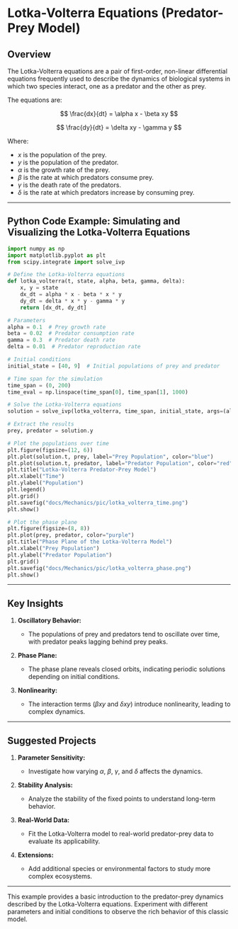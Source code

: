 # Lotka-Volterra Equations (Predator-Prey Model)

## Overview

The Lotka-Volterra equations are a pair of first-order, non-linear differential equations frequently used to describe the dynamics of biological systems in which two species interact, one as a predator and the other as prey.

The equations are:

$$
\frac{dx}{dt} = \alpha x - \beta xy
$$

$$
\frac{dy}{dt} = \delta xy - \gamma y
$$

Where:

- $x$ is the population of the prey.
- $y$ is the population of the predator.
- $\alpha$ is the growth rate of the prey.
- $\beta$ is the rate at which predators consume prey.
- $\gamma$ is the death rate of the predators.
- $\delta$ is the rate at which predators increase by consuming prey.

---

## Python Code Example: Simulating and Visualizing the Lotka-Volterra Equations

```python
import numpy as np
import matplotlib.pyplot as plt
from scipy.integrate import solve_ivp

# Define the Lotka-Volterra equations
def lotka_volterra(t, state, alpha, beta, gamma, delta):
    x, y = state
    dx_dt = alpha * x - beta * x * y
    dy_dt = delta * x * y - gamma * y
    return [dx_dt, dy_dt]

# Parameters
alpha = 0.1  # Prey growth rate
beta = 0.02  # Predator consumption rate
gamma = 0.3  # Predator death rate
delta = 0.01  # Predator reproduction rate

# Initial conditions
initial_state = [40, 9]  # Initial populations of prey and predator

# Time span for the simulation
time_span = (0, 200)
time_eval = np.linspace(time_span[0], time_span[1], 1000)

# Solve the Lotka-Volterra equations
solution = solve_ivp(lotka_volterra, time_span, initial_state, args=(alpha, beta, gamma, delta), t_eval=time_eval, method='RK45')

# Extract the results
prey, predator = solution.y

# Plot the populations over time
plt.figure(figsize=(12, 6))
plt.plot(solution.t, prey, label="Prey Population", color="blue")
plt.plot(solution.t, predator, label="Predator Population", color="red")
plt.title("Lotka-Volterra Predator-Prey Model")
plt.xlabel("Time")
plt.ylabel("Population")
plt.legend()
plt.grid()
plt.savefig("docs/Mechanics/pic/lotka_volterra_time.png")
plt.show()

# Plot the phase plane
plt.figure(figsize=(8, 8))
plt.plot(prey, predator, color="purple")
plt.title("Phase Plane of the Lotka-Volterra Model")
plt.xlabel("Prey Population")
plt.ylabel("Predator Population")
plt.grid()
plt.savefig("docs/Mechanics/pic/lotka_volterra_phase.png")
plt.show()
```

---

## Key Insights

1. **Oscillatory Behavior:**
   - The populations of prey and predators tend to oscillate over time, with predator peaks lagging behind prey peaks.

2. **Phase Plane:**
   - The phase plane reveals closed orbits, indicating periodic solutions depending on initial conditions.

3. **Nonlinearity:**
   - The interaction terms ($\beta xy$ and $\delta xy$) introduce nonlinearity, leading to complex dynamics.

---

## Suggested Projects

1. **Parameter Sensitivity:**
   - Investigate how varying $\alpha$, $\beta$, $\gamma$, and $\delta$ affects the dynamics.

2. **Stability Analysis:**
   - Analyze the stability of the fixed points to understand long-term behavior.

3. **Real-World Data:**
   - Fit the Lotka-Volterra model to real-world predator-prey data to evaluate its applicability.

4. **Extensions:**
   - Add additional species or environmental factors to study more complex ecosystems.

---

This example provides a basic introduction to the predator-prey dynamics described by the Lotka-Volterra equations. Experiment with different parameters and initial conditions to observe the rich behavior of this classic model.
